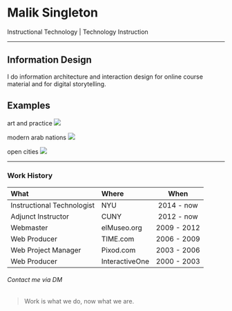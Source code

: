 # Malik Singleton
Instructional Technology | Technology Instruction

---

## Information Design

I do information architecture and interaction design for online course material and for digital storytelling.

## Examples

art and practice
![](https://i.imgur.com/SUcoXxQ.jpg)

modern arab nations
![](https://i.imgur.com/G1rFLNF.jpg)

open cities
![](https://i.imgur.com/sNyFRS9.jpg)

---

### Work History

|What|Where|When|
|:--|:--|:--:|
|Instructional Technologist|NYU|2014 - now|
|Adjunct Instructor|CUNY|2012 - now|
|Webmaster|elMuseo.org|2009 - 2012|
|Web Producer|TIME.com|2006 - 2009|
|Web Project Manager|Pixod.com|2003 - 2006|
|Web Producer|InteractiveOne|2000 - 2003|

###### Contact me via DM

>Work is what we do, now what we are.
